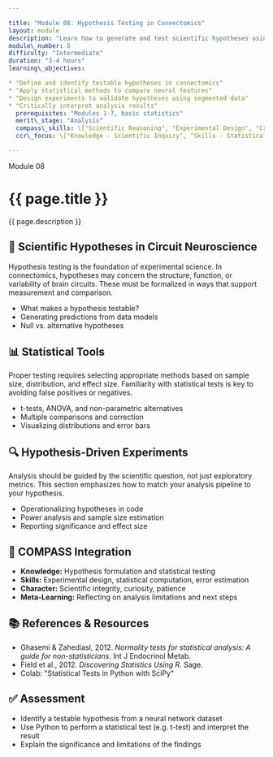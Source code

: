 ```yaml
---

title: "Module 08: Hypothesis Testing in Connectomics"
layout: module
description: "Learn how to generate and test scientific hypotheses using circuit-level data from EM volumes."
module\_number: 8
difficulty: "Intermediate"
duration: "3-4 hours"
learning\_objectives:

* "Define and identify testable hypotheses in connectomics"
* "Apply statistical methods to compare neural features"
* "Design experiments to validate hypotheses using segmented data"
* "Critically interpret analysis results"
  prerequisites: "Modules 1-7, basic statistics"
  merit\_stage: "Analysis"
  compass\_skills: \["Scientific Reasoning", "Experimental Design", "Critical Thinking"]
  ccr\_focus: \["Knowledge - Scientific Inquiry", "Skills - Statistical Analysis"]

---
```


<div class="main-content">
  <div class="hero">
    <div class="hero-content">
      <span class="module-number">Module 08</span>
      <h1>{{ page.title }}</h1>
      <p class="hero-subtitle">{{ page.description }}</p>
    </div>
  </div>

  <section class="section">
    <h2>🔬 Scientific Hypotheses in Circuit Neuroscience</h2>
    <p>Hypothesis testing is the foundation of experimental science. In connectomics, hypotheses may concern the structure, function, or variability of brain circuits. These must be formalized in ways that support measurement and comparison.</p>
    <ul>
      <li>What makes a hypothesis testable?</li>
      <li>Generating predictions from data models</li>
      <li>Null vs. alternative hypotheses</li>
    </ul>
  </section>

  <section class="section">
    <h2>📊 Statistical Tools</h2>
    <p>Proper testing requires selecting appropriate methods based on sample size, distribution, and effect size. Familiarity with statistical tests is key to avoiding false positives or negatives.</p>
    <ul>
      <li>t-tests, ANOVA, and non-parametric alternatives</li>
      <li>Multiple comparisons and correction</li>
      <li>Visualizing distributions and error bars</li>
    </ul>
  </section>

  <section class="section">
    <h2>🔍 Hypothesis-Driven Experiments</h2>
    <p>Analysis should be guided by the scientific question, not just exploratory metrics. This section emphasizes how to match your analysis pipeline to your hypothesis.</p>
    <ul>
      <li>Operationalizing hypotheses in code</li>
      <li>Power analysis and sample size estimation</li>
      <li>Reporting significance and effect size</li>
    </ul>
  </section>

  <section class="section">
    <h2>🌟 COMPASS Integration</h2>
    <ul>
      <li><strong>Knowledge:</strong> Hypothesis formulation and statistical testing</li>
      <li><strong>Skills:</strong> Experimental design, statistical computation, error estimation</li>
      <li><strong>Character:</strong> Scientific integrity, curiosity, patience</li>
      <li><strong>Meta-Learning:</strong> Reflecting on analysis limitations and next steps</li>
    </ul>
  </section>

  <section class="section">
    <h2>📚 References & Resources</h2>
    <ul>
      <li>Ghasemi & Zahediasl, 2012. <em>Normality tests for statistical analysis: A guide for non-statisticians</em>. Int J Endocrinol Metab.</li>
      <li>Field et al., 2012. <em>Discovering Statistics Using R</em>. Sage.</li>
      <li>Colab: "Statistical Tests in Python with SciPy"</li>
    </ul>
  </section>

  <section class="section">
    <h2>✅ Assessment</h2>
    <ul>
      <li>Identify a testable hypothesis from a neural network dataset</li>
      <li>Use Python to perform a statistical test (e.g. t-test) and interpret the result</li>
      <li>Explain the significance and limitations of the findings</li>
    </ul>
  </section>
</div>
